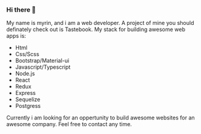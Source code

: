 ### Hi there 👋

My name is myrin, and i am a web developer. A project of mine you should definately check out is Tastebook.
My stack for building awesome web apps is:
- Html
- Css/Scss
- Bootstrap/Material-ui
- Javascript/Typescript
- Node.js
- React
- Redux
- Express
- Sequelize
- Postgress

Currently i am looking for an oppertunity to build awesome websites for an awesome company.
Feel free to contact any time.
